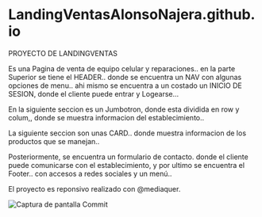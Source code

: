 # LandingVentasAlonsoNajera.github.io

PROYECTO DE LANDINGVENTAS

Es una Pagina de venta de equipo celular y reparaciones..
en la parte Superior se tiene el HEADER.. donde se encuentra un NAV con algunas opciones de menu.. ahi  mismo
se encuentra a un costado un INICIO DE SESION, donde el cliente puede entrar y Logearse...

En la siguiente seccion es un Jumbotron, donde esta dividida en row y colum,, donde se muestra informacion del establecimiento..

La siguiente seccion son unas CARD.. donde muestra informacion  de los productos que se manejan..

Posteriormente, se encuentra un formulario de contacto. donde el cliente puede comunicarse con el establecimiento, y por 
ultimo se encuentra el Footer.. con accesos a redes sociales y un menú..


El proyecto es reponsivo realizado con @mediaquer.

![Captura de pantalla Commit](https://user-images.githubusercontent.com/108036725/181865758-2b811d2f-eb0b-42c2-a061-bebae7cad03f.png)
